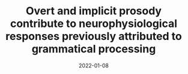 ---
title: "Overt and implicit prosody contribute to neurophysiological responses previously attributed to grammatical processing"
collection: publications
permalink: /publication/2022_overt-and-implicit-prosody-contribute-to-neurophys
date: 2022-01-08
year: 2022
venue: 'Scientific Reports'
authors: 'Glushko A, Poeppel D, Steinhauer K'
number: '196'
citation: 'Glushko A, Poeppel D, Steinhauer K (2022). Overt and implicit prosody contribute to neurophysiological responses previously attributed to grammatical processing. Scientific Reports.'
category: 'article'
---